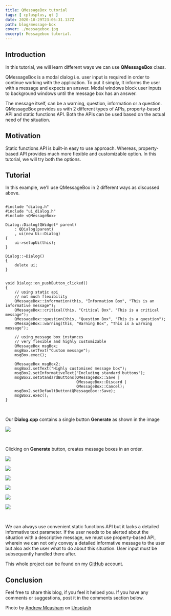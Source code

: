 ```yaml
---
title: QMessageBox tutorial
tags: [ cplusplus, qt ]
date: 2020-10-29T23:05:31.137Z
path: blog/message-box
cover: ./messagebox.jpg
excerpt: Messagebox tutorial.  
---
```


## Introduction

In this tutorial, we will learn different ways we can use **QMessageBox** class.

QMessageBox is a modal dialog i.e. user input is required in order to continue working with the application. To put it simply, It informs the user with a message and expects an answer. Modal windows block user inputs to background windows until the message box has an answer.

The message itself, can be a warning, question, information or a question. QMessageBox provides us with 2 different types of APIs, property-based API and static functions API. Both the APIs can be used based on the actual need of the situation. 

## Motivation

Static functions API is built-in easy to use approach. Whereas, property-based API provides much more flexible and customizable option. In this tutorial, we will try both the options.

## Tutorial

In this example, we'll use QMessageBox in 2 different ways as discussed above.

```JS

#include "dialog.h"
#include "ui_dialog.h"
#include <QMessageBox>

Dialog::Dialog(QWidget* parent)
    : QDialog(parent)
    , ui(new Ui::Dialog)
{
    ui->setupUi(this);
}

Dialog::~Dialog()
{
    delete ui;
}


void Dialog::on_pushButton_clicked()
{
    // using static api
    // not much flexibility
    QMessageBox::information(this, "Information Box", "This is an informative message");
    QMessageBox::critical(this, "Critical Box", "This is a critical message");
    QMessageBox::question(this, "Question Box", "This is a question");
    QMessageBox::warning(this, "Warning Box", "This is a warning message");

    // using message box instances
    // very flexible and highly customizable
    QMessageBox msgBox;
    msgBox.setText("Custom message");
    msgBox.exec();

    QMessageBox msgBox2;
    msgBox2.setText("Highly customised message box");
    msgBox2.setInformativeText("Including standard buttons");
    msgBox2.setStandardButtons(QMessageBox::Save |
                               QMessageBox::Discard |
                               QMessageBox::Cancel);
    msgBox2.setDefaultButton(QMessageBox::Save);
    msgBox2.exec();
}
``` 
<br />

Our **Dialog.cpp** contains a single button **Generate** as shown in the image 
  
![](/assets/messagebox/window.png)

<br />

Clicking on **Generate** button, creates message boxes in an order. 

![](/assets/messagebox/information.png)

![](/assets/messagebox/critical.png)

![](/assets/messagebox/question.png)

![](/assets/messagebox/warning.png)

![](/assets/messagebox/custom.png)

![](/assets/messagebox/highly_custom.png) 

<br />

We can always use convenient static functions API but it lacks a detailed informative text parameter. If the user needs to be alerted about the situation with a descriptive message, we must use property-based API, wherein we can not only convey a detailed informative message to the user but also ask the user what to do about this situation. User input must be subsequently handled there after. 

This whole project can be found on my [GitHub](https://github.com/SurKM9/MessageBox) account.

## Conclusion

Feel free to share this blog, if you feel it helped you. If you have any comments or suggestions, post it in the comments section below.

<span>Photo by <a href="https://unsplash.com/@andrewmeasham?utm_source=unsplash&amp;utm_medium=referral&amp;utm_content=creditCopyText">Andrew Measham</a> on <a href="https://unsplash.com/s/photos/message?utm_source=unsplash&amp;utm_medium=referral&amp;utm_content=creditCopyText">Unsplash</a></span>